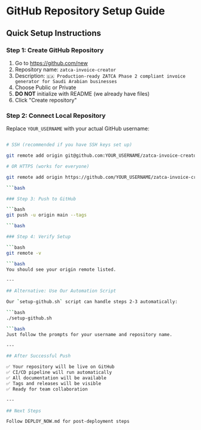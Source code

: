 # GitHub Repository Setup Guide

## Quick Setup Instructions

### Step 1: Create GitHub Repository

1. Go to <https://github.com/new>
2. Repository name: `zatca-invoice-creator`
3. Description: `🇸🇦 Production-ready ZATCA Phase 2 compliant invoice generator for Saudi Arabian businesses`
4. Choose Public or Private
5. **DO NOT** initialize with README (we already have files)
6. Click "Create repository"

### Step 2: Connect Local Repository

Replace `YOUR_USERNAME` with your actual GitHub username:

```bash

# SSH (recommended if you have SSH keys set up)

git remote add origin git@github.com:YOUR_USERNAME/zatca-invoice-creator.git

# OR HTTPS (works for everyone)

git remote add origin https://github.com/YOUR_USERNAME/zatca-invoice-creator.git

```bash

### Step 3: Push to GitHub

```bash
git push -u origin main --tags

```bash

### Step 4: Verify Setup

```bash
git remote -v

```bash
You should see your origin remote listed.

---

## Alternative: Use Our Automation Script

Our `setup-github.sh` script can handle steps 2-3 automatically:

```bash
./setup-github.sh

```bash
Just follow the prompts for your username and repository name.

---

## After Successful Push

✅ Your repository will be live on GitHub
✅ CI/CD pipeline will run automatically
✅ All documentation will be available
✅ Tags and releases will be visible
✅ Ready for team collaboration

---

## Next Steps

Follow DEPLOY_NOW.md for post-deployment steps
